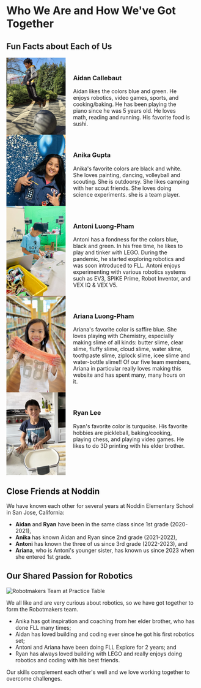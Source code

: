 <!-- markdownlint-disable MD033 -->

# Who We Are and How We've Got Together

## Fun Facts about Each of Us

<div style="display: flex; flex-direction: column;">

  <div style="display: flex; align-items: stretch;">
    <div style="flex: 1; display: flex;">
      <img src="Media/Images/Individual-Profiles/Aidan/1.jpg" alt="Aidan" style="width: 100%; object-fit: cover;"/>
    </div>
    <div style="flex: 2; padding: 20px;">
      <h3>Aidan Callebaut</h3>
      Aidan likes the colors blue and green. He enjoys robotics, video games, sports, and cooking/baking. He has been playing the piano since he was 5 years old. He loves math, reading and running. His favorite food is sushi.
    </div>
  </div>

  <div style="display: flex; align-items: stretch;">
    <div style="flex: 1; display: flex;">
      <img src="Media/Images/Individual-Profiles/Anika/1.jpg" alt="Anika" style="width: 100%; object-fit: cover;"/>
    </div>
    <div style="flex: 2; padding: 20px;">
      <h3>Anika Gupta</h3>
      Anika's favorite colors are black and white. She loves painting, dancing, volleyball and scouting. She is outdoorsy. She likes camping with her scout friends. She loves doing science experiments. she is a team player.
    </div>
  </div>

  <div style="display: flex; align-items: stretch;">
    <div style="flex: 1; display: flex;">
      <img src="Media/Images/Individual-Profiles/Antoni/1.jpg" alt="Antoni" style="width: 100%; object-fit: cover;"/>
    </div>
    <div style="flex: 2; padding: 20px;">
      <h3>Antoni Luong-Pham</h3>
      Antoni has a fondness for the colors blue, black and green. In his free time, he likes to play and tinker with LEGO. During the pandemic, he started exploring robotics and was soon introduced to FLL. Antoni enjoys experimenting with various robotics systems such as EV3, SPIKE Prime, Robot Inventor, and VEX IQ & VEX V5.
    </div>
  </div>

  <div style="display: flex; align-items: stretch;">
    <div style="flex: 1; display: flex;">
      <img src="Media/Images/Individual-Profiles/Ariana/1.jpg" alt="Ariana" style="width: 100%; object-fit: cover;"/>
    </div>
    <div style="flex: 2; padding: 20px;">
      <h3>Ariana Luong-Pham</h3>
      Ariana's favorite color is saffire blue. She loves playing with Chemistry, especially making slime of all kinds: butter slime, clear slime, fluffy slime, cloud slime, water slime, toothpaste slime, ziplock slime, icee slime and water-bottle slime!! Of our five team members, Ariana in particular really loves making this website and has spent many, many hours on it.
    </div>
  </div>

  <div style="display: flex; align-items: stretch;">
    <div style="flex: 1; display: flex;">
      <img src="Media/Images/Individual-Profiles/Ryan/1.jpg" alt="Ryan" style="width: 100%; object-fit: cover;"/>
    </div>
    <div style="flex: 2; padding: 20px;">
      <h3>Ryan Lee</h3>
      Ryan's favorite color is turquoise. His favorite hobbies are pickleball, baking/cooking, playing chess, and playing video games. He likes to do 3D printing with his elder brother.
    </div>
  </div>

</div>

## Close Friends at Noddin

We have known each other for several years at Noddin Elementary School in San Jose, California:

- __Aidan__ and __Ryan__ have been in the same class since 1st grade (2020-2021),
- __Anika__ has known Aidan and Ryan since 2nd grade (2021-2022),
- __Antoni__ has known the three of us since 3rd grade (2022-2023), and
- __Ariana__, who is Antoni's younger sister, has known us since 2023 when she entered 1st grade.

## Our Shared Passion for Robotics

![Robotmakers Team at Practice Table](Media/Images/Robotmakers-Team-at-Practice-Table.jpg)

We all like and are very curious about robotics, so we have got together to form the Robotmakers team.

- Anika has got inspiration and coaching from her elder brother, who has done FLL many times;
- Aidan has loved building and coding ever since he got his first robotics set;
- Antoni and Ariana have been doing FLL Explore for 2 years; and
- Ryan has always loved building with LEGO and really enjoys doing robotics and coding with his best friends.

Our skills complement each other's well and we love working together to overcome challenges.
